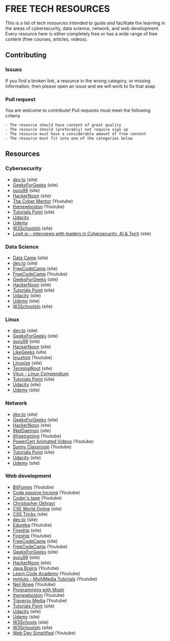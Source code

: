 # FREE TECH RESOURCES

This is a list of tech resources intended to guide and facilitate the learning in the areas of cybersecurity, data science, network, and web development. Every resource here is either completely free or has a wide range of free content (free courses, articles, videos).

## Contributing

### Issues

If you find a broken link, a resource in the wrong category, or missing information, then please open an issue and we will work to fix that asap.

### Pull request

You are welcome to contribute! Pull requests must meet the following criteria

    - The resource should have content of great quality
    - The resource should (preferably) not require sign up
    - The resource must have a considerable amount of free content
    - The resource must fit into one of the categories below

## Resources

### Cybersecurity

- [dev.to](https://dev.to/) (site)
- [GeeksForGeeks](https://www.geeksforgeeks.org/) (site)
- [guru99](https://www.guru99.com/) (site)
- [HackerNoon](https://hackernoon.com/) (site)
- [The Cyber Mentor](https://www.youtube.com/channel/UC0ArlFuFYMpEewyRBzdLHiw) (Youtube)
- [thenewboston](https://www.youtube.com/user/thenewboston) (Youtube)
- [Tutorials Point](https://www.tutorialspoint.com/index.htm) (site)
- [Udacity](https://www.udacity.com)
- [Udemy](https://www.udemy.com/)
- [W3SchoolsIn](https://www.w3schools.in/) (site)
- [Logit.io - interviews with leaders in Cybersecurity, AI & Tech](https://logit.io/blog?f=interview) (site)

### Data Science

- [Data Camp](https://www.datacamp.com/) (site)
- [dev.to](https://dev.to/) (site)
- [FreeCodeCamp](https://www.freecodecamp.org/) (site)
- [FreeCodeCamp](https://www.youtube.com/channel/UC8butISFwT-Wl7EV0hUK0BQ) (Youtube)
- [GeeksForGeeks](https://www.geeksforgeeks.org/) (site)
- [HackerNoon](https://hackernoon.com/) (site)
- [Tutorials Point](https://www.tutorialspoint.com/index.htm) (site)
- [Udacity](https://www.udacity.com) (site)
- [Udemy](https://www.udemy.com/) (site)
- [W3SchoolsIn](https://www.w3schools.in/) (site)

### Linux

- [dev.to](https://dev.to/) (site)
- [GeeksForGeeks](https://www.geeksforgeeks.org/) (site)
- [guru99](https://www.guru99.com/) (site)
- [HackerNoon](https://hackernoon.com/) (site)
- [LikeGeeks](https://likegeeks.com/) (site)
- [linuxhint](https://www.youtube.com/channel/UCHErB0TULAlldbhPMfBJ1Xg) (Youtube)
- [Linuxize](https://linuxize.com/) (site)
- [TerminalRoot](https://terminalroot.com.br/) (site)
- [Vitux - Linux Compendium](https://vitux.com)
- [Tutorials Point](https://www.tutorialspoint.com/index.htm) (site)
- [Udacity](https://www.udacity.com) (site)
- [Udemy](https://www.udemy.com/) (site)

### Network

- [dev.to](https://dev.to/) (site)
- [GeeksForGeeks](https://www.geeksforgeeks.org/) (site)
- [HackerNoon](https://hackernoon.com/) (site)
- [INetDaemon](https://www.inetdaemon.com/tutorials/index.shtml) (site)
- [itfreetraining](https://www.youtube.com/user/itfreetraining) (Youtube)
- [PowerCert Animated Videos](https://www.youtube.com/channel/UCJQJ4GjTiq5lmn8czf8oo0Q) (Youtube)
- [Sunny Classroom](https://www.youtube.com/user/sunnylearning) (Youtube)
- [Tutorials Point](https://www.tutorialspoint.com/index.htm) (site)
- [Udacity](https://www.udacity.com) (site)
- [Udemy](https://www.udemy.com/) (site)

### Web development

- [BitFumes](https://www.youtube.com/channel/UC_hG9fglfmShkwex1KVydHA) (Youtube)
- [Code passive Income](https://www.youtube.com/user/Bybacko) (Youtube)
- [Coder's tape](https://www.youtube.com/channel/UCQI-Ym2rLZx52vEoqlPQMdg) (Youtube)
- [Christopher Okhravi](https://www.youtube.com/channel/UCbF-4yQQAWw-UnuCd2Azfzg)
- [CSE World Online](https://www.cseworldonline.com/) (site)
- [CSS Tricks](https://css-tricks.com/) (site)
- [dev.to](https://dev.to/) (site)
- [Edureka](https://www.youtube.com/user/edurekaIN) (Youtube)
- [Fireship](https://fireship.io/) (site)
- [Fireship](https://www.youtube.com/channel/UCsBjURrPoezykLs9EqgamOA) (Youtube)
- [FreeCodeCamp](https://www.freecodecamp.org/) (site)
- [FreeCodeCamp](https://www.youtube.com/channel/UC8butISFwT-Wl7EV0hUK0BQ) (Youtube)
- [GeeksForGeeks](https://www.geeksforgeeks.org/) (site)
- [guru99](https://www.guru99.com/) (site)
- [HackerNoon](https://hackernoon.com/) (site)
- [Java Brains](https://www.youtube.com/user/koushks) (Youtube)
- [Learn Code Academy](https://www.youtube.com/user/learncodeacademy) (Youtube)
- [mmtuts - MultiMedia Tutorials](https://www.youtube.com/user/TheCharmefis) (Youtube)
- [Neil Rowe](https://www.youtube.com/user/CodersGuide) (Youtube)
- [Programming with Mosh](https://www.youtube.com/user/programmingwithmosh)
- [thenewboston](https://www.youtube.com/user/thenewboston) (Youtube)
- [Traversy Media](https://www.youtube.com/user/TechGuyWeb) (Youtube)
- [Tutorials Point](https://www.tutorialspoint.com/index.htm) (site)
- [Udacity](https://www.udacity.com) (site)
- [Udemy](https://www.udemy.com/) (site)
- [W3Schools](https://www.w3schools.com/) (site)
- [W3SchoolsIn](https://www.w3schools.in/) (site)
- [Web Dev Simplified](https://www.youtube.com/channel/UCFbNIlppjAuEX4znoulh0Cw) (Youtube)
